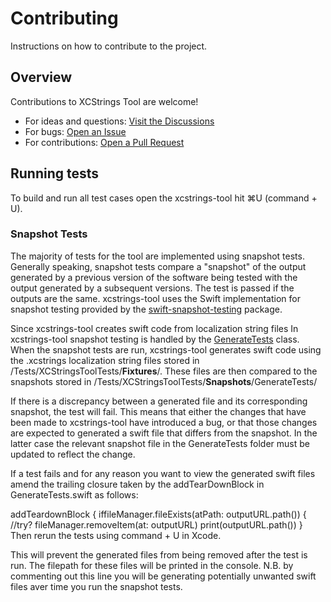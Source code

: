 # Contributing

Instructions on how to contribute to the project.

## Overview

Contributions to XCStrings Tool are welcome!

- For ideas and questions: [Visit the Discussions](https://github.com/liamnichols/xcstrings-tool/discussions)
- For bugs: [Open an Issue](https://github.com/liamnichols/xcstrings-tool/issues/choose)
- For contributions: [Open a Pull Request](https://github.com/liamnichols/xcstrings-tool/compare)

## Running tests

To build and run all test cases open the xcstrings-tool hit ⌘U (command + U).

### Snapshot Tests

The majority of tests for the tool are implemented using snapshot tests. Generally speaking, snapshot tests compare a "snapshot" of the output generated by a previous version of the software being tested with the output generated by a subsequent versions. The test is passed if the outputs are the same. xcstrings-tool uses the Swift implementation for snapshot testing provided by the [swift-snapshot-testing](https://github.com/pointfreeco/swift-snapshot-testing) package. 

Since xcstrings-tool creates swift code from localization string files
In xcstrings-tool snapshot testing is handled by the [GenerateTests](https://github.com/liamnichols/xcstrings-tool/blob/main/Tests/XCStringsToolTests/GenerateTests.swift) class. When the snapshot tests are run, xcstrings-tool generates swift code using the .xcstrings localization string files stored in /Tests/XCStringsToolTests/__Fixtures__/. These files are then compared to the snapshots stored in /Tests/XCStringsToolTests/__Snapshots__/GenerateTests/

If there is a discrepancy between a generated file and its corresponding snapshot, the test will fail. This means that either the changes that have been made to xcstrings-tool have introduced a bug, or that those changes are expected to generated a swift file that differs from the snapshot. In the latter case the relevant snapshot file in the GenerateTests folder must be updated to reflect the change.

If a test fails and for any reason you want to view the generated swift files amend the trailing closure taken by the addTearDownBlock in GenerateTests.swift as follows:

addTeardownBlock {
            iffileManager.fileExists(atPath: outputURL.path()) {
                //try? fileManager.removeItem(at: outputURL)
             print(outputURL.path())
            }
Then rerun the tests using command + U in Xcode.

This will prevent the generated files from being removed after the test is run. The filepath for these files will be printed in the console. 
N.B. by commenting out this line you will be generating potentially unwanted swift files aver time you run the snapshot tests. 



